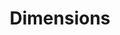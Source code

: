 ---
layout: default
bigquery: https://console.cloud.google.com/bigquery?p=covid-19-dimensions-ai&page=table&d=data&t=publications
contributors: Digital Science, https://www.digital-science.com/
cost: Free for personal, non-commercial use.
description: Dimensions contains more than 100 million publications, ranging from
  articles published in scholarly journals, books and book chapters, to preprints
  and conference proceedings. All publications are contextualized with linked data
  sets, funding, publications, patents, clinical trials, and policy documents. You
  can also view associated categories, funders, institutions, and researcher profiles.
documentation: https://docs.dimensions.ai/bigquery/index.html
last_edit: 04/07/2022, 22:26:27
location: https://www.dimensions.ai/products/free/
maintained_by: Digital Science, https://www.digital-science.com/
schema_fields:
- original_assignee_orgs
- editors
- funding_eur
- acronym
- links
- end_year
- category_icrp_ct
- relationships
- funder_org_state_codes
- associated_publication_doi
- supporting_grant_ids
- metrics
- pages
- family_count
- start_year
- original_abstract
- research_org_state_codes
- expiration_date
- publication_ids
- wikipedia_url
- funder_countries
- investigators
- labels
- current_assignee
- publication_year
- associated_publication_id
- proceedings_title
- open_access_categories
- grant_number
- acronyms
- assignee_countries
- funder_org
- funder_org_countries
- date
- category_hra
- repository_name
- family_members_ids
- established
- category_sdg
- original_title
- eisbn
- pmid
- clinical_trial_ids
- status
- year
- funding_details
- application_number
- funder_orgs
- funding_gbp
- publisher
- date_inserted
- category_rcdc
- category_uoa
- arxiv_id
- patent_ids
- funder_org_cities
- doi
- concepts
- cited_by_ids
- kind
- research_org_state_names
- external_ids
- assignee_orgs
- associated_publication_pmid
- end_date
- phase
- research_org_city_names
- authors
- linkout
- current_assignee_orgs
- name
- resulting_publication_doi
- legal_status
- cpc
- interventions
- research_org_cities
- category_icrp_cso
- date_imported_gbq
- book_series_title
- start_date
- issue
- abstract
- source_id
- granted_date
- current_assignee_countries
- mesh_terms
- mesh_headings
- funder_org_acronyms
- associated_grant_ids
- research_org_countries
- date_online
- language
- date_modified
- funding_nzd
- legal_events
- researcher_ids
- category_hrcs_hc
- citation_string
- publication_date
- funding_cad
- aliases
- filing_status
- original_assignee
- conference
- isbn
- active_years
- email_address
- research_orgs
- foa_number
- granted_year
- citations_count
- resulting_publication_ids
- organisation_details
- license
- citations
- subtitles
- jurisdiction
- brief_title
- registry
- filing_year
- gender
- embargo_date
- open_access_categories_v2
- created_date
- volume
- priority_date
- altmetrics
- conditions
- repository_url
- funding_amount
- journal_lists
- address
- category_bra
- pmcid
- type
- funding_chf
- family_id
- filing_date
- journal
- book_title
- expiration_year
- id
- repository_id
- date_print
- types
- inventor_names
- ipcr
- title
- funding_usd
- original_assignee_countries
- category_hrcs_rac
- description
- funding_currency
- reference_ids
- categories
- parent_id
- associated_publication_arxiv_id
- funding_aud
- funding_cny
- acknowledgements
- date_normal
- funding_jpy
- research_org_country_names
- priority_year
- category_for
shortname: dimensions
tags:
- scholarly literature
- patents
- funding
- clinical trials
- academic profiles
terms_of_use: 'Use of both the Dimensions COVID-19 dataset and full Dimensions dataset
  are subject to the Dimensions Terms of use: https://www.dimensions.ai/policies-terms-legal '
title: Dimensions
uuid: dcff88bd-fe6b-4fdb-8159-809bf9d7bc1c
---